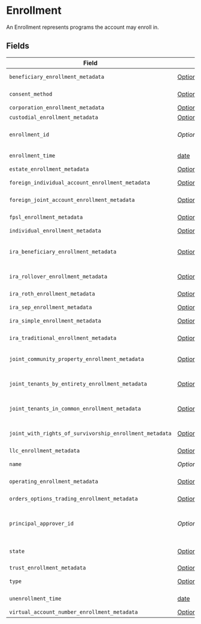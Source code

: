 # Enrollment

An Enrollment represents programs the account may enroll in.


## Fields

| Field                                                                                                                                                                                                                  | Type                                                                                                                                                                                                                   | Required                                                                                                                                                                                                               | Description                                                                                                                                                                                                            | Example                                                                                                                                                                                                                |
| ---------------------------------------------------------------------------------------------------------------------------------------------------------------------------------------------------------------------- | ---------------------------------------------------------------------------------------------------------------------------------------------------------------------------------------------------------------------- | ---------------------------------------------------------------------------------------------------------------------------------------------------------------------------------------------------------------------- | ---------------------------------------------------------------------------------------------------------------------------------------------------------------------------------------------------------------------- | ---------------------------------------------------------------------------------------------------------------------------------------------------------------------------------------------------------------------- |
| `beneficiary_enrollment_metadata`                                                                                                                                                                                      | [OptionalNullable[components.BeneficiaryEnrollmentMetadata]](../../models/components/beneficiaryenrollmentmetadata.md)                                                                                                 | :heavy_minus_sign:                                                                                                                                                                                                     | Metadata for the BENEFICIARY_DESIGNATION enrollment type.                                                                                                                                                              |                                                                                                                                                                                                                        |
| `consent_method`                                                                                                                                                                                                       | [Optional[components.ConsentMethod]](../../models/components/consentmethod.md)                                                                                                                                         | :heavy_minus_sign:                                                                                                                                                                                                     | The consent method for the enrollment. Defaults to ESIGNATURE.                                                                                                                                                         | NEGATIVE_CONSENT_CONVERSION                                                                                                                                                                                            |
| `corporation_enrollment_metadata`                                                                                                                                                                                      | [OptionalNullable[components.CorporationEnrollmentMetadata]](../../models/components/corporationenrollmentmetadata.md)                                                                                                 | :heavy_minus_sign:                                                                                                                                                                                                     | Metadata for the REGISTRATION_CORPORATION type                                                                                                                                                                         |                                                                                                                                                                                                                        |
| `custodial_enrollment_metadata`                                                                                                                                                                                        | [OptionalNullable[components.CustodialEnrollmentMetadata]](../../models/components/custodialenrollmentmetadata.md)                                                                                                     | :heavy_minus_sign:                                                                                                                                                                                                     | Metadata for the REGISTRATION_CUSTODIAL type                                                                                                                                                                           |                                                                                                                                                                                                                        |
| `enrollment_id`                                                                                                                                                                                                        | *Optional[str]*                                                                                                                                                                                                        | :heavy_minus_sign:                                                                                                                                                                                                     | A system-generated unique identifier referencing a single instance of an enrollment; Used to access the record after creation                                                                                          | 22951598-70e2-46f1-bb32-38e8da7a5cdb                                                                                                                                                                                   |
| `enrollment_time`                                                                                                                                                                                                      | [date](https://docs.python.org/3/library/datetime.html#date-objects)                                                                                                                                                   | :heavy_minus_sign:                                                                                                                                                                                                     | The time all enrollment requirements were satisfied and the enrollment transitioned to `ACTIVE`                                                                                                                        |                                                                                                                                                                                                                        |
| `estate_enrollment_metadata`                                                                                                                                                                                           | [OptionalNullable[components.EstateEnrollmentMetadata]](../../models/components/estateenrollmentmetadata.md)                                                                                                           | :heavy_minus_sign:                                                                                                                                                                                                     | Metadata for the REGISTRATION_ESTATE enrollment type                                                                                                                                                                   |                                                                                                                                                                                                                        |
| `foreign_individual_account_enrollment_metadata`                                                                                                                                                                       | [OptionalNullable[components.ForeignIndividualAccountEnrollmentMetadata]](../../models/components/foreignindividualaccountenrollmentmetadata.md)                                                                       | :heavy_minus_sign:                                                                                                                                                                                                     | Metadata for the REGISTRATION_INDIVIDUAL_FOREIGN type                                                                                                                                                                  |                                                                                                                                                                                                                        |
| `foreign_joint_account_enrollment_metadata`                                                                                                                                                                            | [OptionalNullable[components.ForeignJointAccountEnrollmentMetadata]](../../models/components/foreignjointaccountenrollmentmetadata.md)                                                                                 | :heavy_minus_sign:                                                                                                                                                                                                     | Metadata for the REGISTRATION_JOINT_FOREIGN_WROS type                                                                                                                                                                  |                                                                                                                                                                                                                        |
| `fpsl_enrollment_metadata`                                                                                                                                                                                             | [OptionalNullable[components.FpslEnrollmentMetadata]](../../models/components/fpslenrollmentmetadata.md)                                                                                                               | :heavy_minus_sign:                                                                                                                                                                                                     | Metadata for the FULLY_PAID_STOCK_LENDING enrollment type                                                                                                                                                              |                                                                                                                                                                                                                        |
| `individual_enrollment_metadata`                                                                                                                                                                                       | [OptionalNullable[components.IndividualEnrollmentMetadata]](../../models/components/individualenrollmentmetadata.md)                                                                                                   | :heavy_minus_sign:                                                                                                                                                                                                     | Metadata for the INDIVIDUAL enrollment type                                                                                                                                                                            |                                                                                                                                                                                                                        |
| `ira_beneficiary_enrollment_metadata`                                                                                                                                                                                  | [OptionalNullable[components.IraBeneficiaryEnrollmentMetadata]](../../models/components/irabeneficiaryenrollmentmetadata.md)                                                                                           | :heavy_minus_sign:                                                                                                                                                                                                     | Metadata for the REGISTRATION_IRA_BENEFICIARY_ROTH and REGISTRATION_IRA_BENEFICIARY_TRADITIONAL enrollment type                                                                                                        |                                                                                                                                                                                                                        |
| `ira_rollover_enrollment_metadata`                                                                                                                                                                                     | [OptionalNullable[components.IraRolloverEnrollmentMetadata]](../../models/components/irarolloverenrollmentmetadata.md)                                                                                                 | :heavy_minus_sign:                                                                                                                                                                                                     | Metadata for the ROLLOVER_IRA_REGISTRATION enrollment type                                                                                                                                                             |                                                                                                                                                                                                                        |
| `ira_roth_enrollment_metadata`                                                                                                                                                                                         | [OptionalNullable[components.IraRothEnrollmentMetadata]](../../models/components/irarothenrollmentmetadata.md)                                                                                                         | :heavy_minus_sign:                                                                                                                                                                                                     | Metadata for the ROTH_IRA_REGISTRATION enrollment type                                                                                                                                                                 |                                                                                                                                                                                                                        |
| `ira_sep_enrollment_metadata`                                                                                                                                                                                          | [OptionalNullable[components.IraSepEnrollmentMetadata]](../../models/components/irasepenrollmentmetadata.md)                                                                                                           | :heavy_minus_sign:                                                                                                                                                                                                     | Metadata for the SEP_IRA_REGISTRATION enrollment type                                                                                                                                                                  |                                                                                                                                                                                                                        |
| `ira_simple_enrollment_metadata`                                                                                                                                                                                       | [OptionalNullable[components.IraSimpleEnrollmentMetadata]](../../models/components/irasimpleenrollmentmetadata.md)                                                                                                     | :heavy_minus_sign:                                                                                                                                                                                                     | Metadata for the SIMPLE_IRA_REGISTRATION enrollment type                                                                                                                                                               |                                                                                                                                                                                                                        |
| `ira_traditional_enrollment_metadata`                                                                                                                                                                                  | [OptionalNullable[components.IraTraditionalEnrollmentMetadata]](../../models/components/iratraditionalenrollmentmetadata.md)                                                                                           | :heavy_minus_sign:                                                                                                                                                                                                     | Metadata for the TRADITIONAL_IRA_REGISTRATION enrollment type                                                                                                                                                          |                                                                                                                                                                                                                        |
| `joint_community_property_enrollment_metadata`                                                                                                                                                                         | [OptionalNullable[components.JointCommunityPropertyEnrollmentMetadata]](../../models/components/jointcommunitypropertyenrollmentmetadata.md)                                                                           | :heavy_minus_sign:                                                                                                                                                                                                     | Metadata for the JOINT_COMMUNITY_PROPERTY_REGISTRATION enrollment type                                                                                                                                                 |                                                                                                                                                                                                                        |
| `joint_tenants_by_entirety_enrollment_metadata`                                                                                                                                                                        | [OptionalNullable[components.JointTenantsByEntiretyEnrollmentMetadata]](../../models/components/jointtenantsbyentiretyenrollmentmetadata.md)                                                                           | :heavy_minus_sign:                                                                                                                                                                                                     | Metadata for the JOINT_TENANTS_BY_ENTIRETY_REGISTRATION enrollment type                                                                                                                                                |                                                                                                                                                                                                                        |
| `joint_tenants_in_common_enrollment_metadata`                                                                                                                                                                          | [OptionalNullable[components.JointTenantsInCommonEnrollmentMetadata]](../../models/components/jointtenantsincommonenrollmentmetadata.md)                                                                               | :heavy_minus_sign:                                                                                                                                                                                                     | Metadata for the JOINT_TENANTS_IN_COMMON_REGISTRATION enrollment type                                                                                                                                                  |                                                                                                                                                                                                                        |
| `joint_with_rights_of_survivorship_enrollment_metadata`                                                                                                                                                                | [OptionalNullable[components.JointWithRightsOfSurvivorshipEnrollmentMetadata]](../../models/components/jointwithrightsofsurvivorshipenrollmentmetadata.md)                                                             | :heavy_minus_sign:                                                                                                                                                                                                     | Metadata for the JOINT_WITH_RIGHTS_OF_SURVIVORSHIP_REGISTRATION enrollment type                                                                                                                                        |                                                                                                                                                                                                                        |
| `llc_enrollment_metadata`                                                                                                                                                                                              | [OptionalNullable[components.LlcEnrollmentMetadata]](../../models/components/llcenrollmentmetadata.md)                                                                                                                 | :heavy_minus_sign:                                                                                                                                                                                                     | Metadata for the REGISTRATION_LLC type                                                                                                                                                                                 |                                                                                                                                                                                                                        |
| `name`                                                                                                                                                                                                                 | *Optional[str]*                                                                                                                                                                                                        | :heavy_minus_sign:                                                                                                                                                                                                     | The name field Format: accounts/{account}/enrollments/{enrollment}                                                                                                                                                     | accounts/01HC3MAQ4DR9QN1V8MJ4CN1HMK/enrollments/22951598-70e2-46f1-bb32-38e8da7a5cdb                                                                                                                                   |
| `operating_enrollment_metadata`                                                                                                                                                                                        | [OptionalNullable[components.OperatingEnrollmentMetadata]](../../models/components/operatingenrollmentmetadata.md)                                                                                                     | :heavy_minus_sign:                                                                                                                                                                                                     | Metadata for the REGISTRATION_OPERATING enrollment type.                                                                                                                                                               |                                                                                                                                                                                                                        |
| `orders_options_trading_enrollment_metadata`                                                                                                                                                                           | [OptionalNullable[components.OrdersOptionsTradingEnrollmentMetadata]](../../models/components/ordersoptionstradingenrollmentmetadata.md)                                                                               | :heavy_minus_sign:                                                                                                                                                                                                     | Metadata for the ORDERS_OPTIONS_TRADING enrollment type                                                                                                                                                                |                                                                                                                                                                                                                        |
| `principal_approver_id`                                                                                                                                                                                                | *Optional[str]*                                                                                                                                                                                                        | :heavy_minus_sign:                                                                                                                                                                                                     | The ULID is associated with the approver of a given enrollment. The approver you create will contain the CRD Number issued to the person by FINRA. As an RIA, you should use the ULID associated with Apex's approver. | 02HB7N66WW02WL3B6B9W29K0HW                                                                                                                                                                                             |
| `state`                                                                                                                                                                                                                | [Optional[components.EnrollmentState]](../../models/components/enrollmentstate.md)                                                                                                                                     | :heavy_minus_sign:                                                                                                                                                                                                     | Indicates where in the enrollment is in the process; May be `PENDING_AGREEMENT`, `ACTIVE`, `INACTIVE`, `PROCESSING`, or `EXPIRED`                                                                                      | ACTIVE                                                                                                                                                                                                                 |
| `trust_enrollment_metadata`                                                                                                                                                                                            | [OptionalNullable[components.TrustEnrollmentMetadata]](../../models/components/trustenrollmentmetadata.md)                                                                                                             | :heavy_minus_sign:                                                                                                                                                                                                     | Metadata for the REGISTRATION_TRUST type                                                                                                                                                                               |                                                                                                                                                                                                                        |
| `type`                                                                                                                                                                                                                 | [Optional[components.EnrollmentType1]](../../models/components/enrollmenttype1.md)                                                                                                                                     | :heavy_minus_sign:                                                                                                                                                                                                     | Describes the name of the enrollment; Expressed as an enum                                                                                                                                                             | REGISTRATION_INDIVIDUAL                                                                                                                                                                                                |
| `unenrollment_time`                                                                                                                                                                                                    | [date](https://docs.python.org/3/library/datetime.html#date-objects)                                                                                                                                                   | :heavy_minus_sign:                                                                                                                                                                                                     | The time an unenrollment request was processed and the enrollment transitioned to `INACTIVE`                                                                                                                           |                                                                                                                                                                                                                        |
| `virtual_account_number_enrollment_metadata`                                                                                                                                                                           | [OptionalNullable[components.VirtualAccountNumberEnrollmentMetadata]](../../models/components/virtualaccountnumberenrollmentmetadata.md)                                                                               | :heavy_minus_sign:                                                                                                                                                                                                     | Metadata for the VIRTUAL_ACCOUNT_NUMBER type                                                                                                                                                                           |                                                                                                                                                                                                                        |